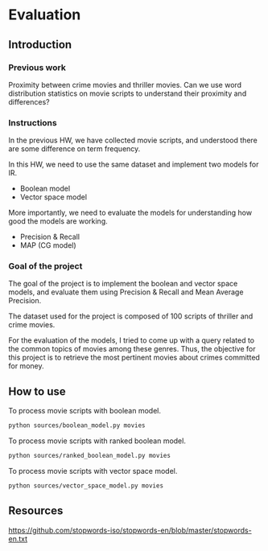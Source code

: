 # Evaluation

## Introduction

### Previous work

Proximity between crime movies and thriller movies.
Can we use word distribution statistics on movie scripts to understand their proximity and differences?

### Instructions

In the previous HW, we have collected movie scripts, and understood there are some difference on term frequency.

In this HW, we need to use the same dataset and implement two models for IR.
- Boolean model
- Vector space model

More importantly, we need to evaluate the models for understanding how good the models are working.
- Precision & Recall
- MAP (CG model)

### Goal of the project

The goal of the project is to implement the boolean and vector space models, and evaluate them using Precision & Recall and Mean Average Precision.

The dataset used for the project is composed of 100 scripts of thriller and crime movies.

For the evaluation of the models, I tried to come up with a query related to the common topics of movies among these genres. Thus, the objective for this project is to retrieve the most pertinent movies about crimes committed for money.

## How to use

To process movie scripts with boolean model.
```sh
python sources/boolean_model.py movies
```

To process movie scripts with ranked boolean model.
```sh
python sources/ranked_boolean_model.py movies
```

To process movie scripts with vector space model.
```sh
python sources/vector_space_model.py movies
```

## Resources

https://github.com/stopwords-iso/stopwords-en/blob/master/stopwords-en.txt

